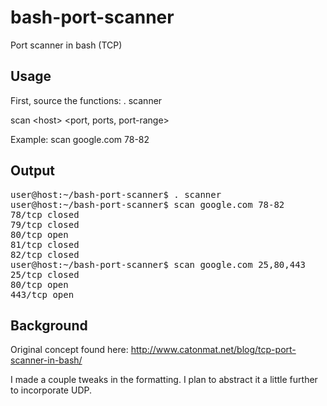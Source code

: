 bash-port-scanner
=================

Port scanner in bash (TCP)

Usage
-----

First, source the functions:
. scanner

scan &lt;host&gt; &lt;port, ports, port-range&gt;

Example: scan google.com 78-82

Output
------
<pre>
user@host:~/bash-port-scanner$ . scanner
user@host:~/bash-port-scanner$ scan google.com 78-82
78/tcp closed
79/tcp closed
80/tcp open
81/tcp closed
82/tcp closed
user@host:~/bash-port-scanner$ scan google.com 25,80,443
25/tcp closed
80/tcp open
443/tcp open
</pre>

Background
----------
Original concept found here: http://www.catonmat.net/blog/tcp-port-scanner-in-bash/

I made a couple tweaks in the formatting. I plan to abstract it a little further to incorporate UDP.
